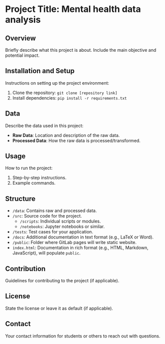 # Project Title: Mental health data analysis

## Overview
Briefly describe what this project is about. Include the main objective and potential impact.

## Installation and Setup
Instructions on setting up the project environment:
1. Clone the repository: `git clone [repository link]`
2. Install dependencies: `pip install -r requirements.txt`

## Data
Describe the data used in this project:
- **Raw Data**: Location and description of the raw data.
- **Processed Data**: How the raw data is processed/transformed.

## Usage
How to run the project:
1. Step-by-step instructions.
2. Example commands.

## Structure
- `/data`: Contains raw and processed data.
- `/src`: Source code for the project.
  - `/scripts`: Individual scripts or modules.
  - `/notebooks`: Jupyter notebooks or similar.
- `/tests`: Test cases for your application.
- `/docs`: Additional documentation in text format (e.g., LaTeX or Word).
- `/public`: Folder where GitLab pages will write static website. 
- `index.html`: Documentation in rich format (e.g., HTML, Markdown, JavaScript), will populate `public`.

## Contribution
Guidelines for contributing to the project (if applicable).

## License
State the license or leave it as default (if applicable).

## Contact
Your contact information for students or others to reach out with questions.
